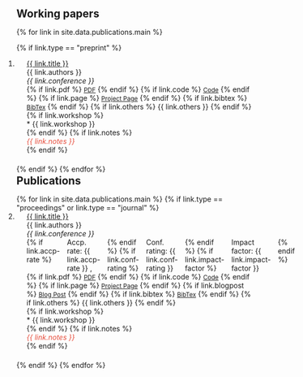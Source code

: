 
<div class="publications">
<ol class="bibliography">


<h2 id="publications" style="margin: 2px 0px 15px;">Working papers</h2>

{% for link in site.data.publications.main %}

{% if link.type == "preprint" %}
<li>
<div class="pub-row">
  <div class="col-sm-9" style="position: relative;padding-right: 15px;padding-left: 20px;">
      <div class="title"><a href="{{ link.pdf }}">{{ link.title }}</a> </div>
      <div class="author">{{ link.authors }}</div>
      <div class="periodical"><em>{{ link.conference }}</em></div>
    <div class="links">
      {% if link.pdf %} 
      <a href="{{ link.pdf }}" class="btn btn-sm z-depth-0" role="button" target="_blank" style="font-size:12px;">PDF</a>
      {% endif %}
      {% if link.code %} 
      <a href="{{ link.code }}" class="btn btn-sm z-depth-0" role="button" target="_blank" style="font-size:12px;">Code</a>
      {% endif %}
      {% if link.page %} 
      <a href="{{ link.page }}" class="btn btn-sm z-depth-0" role="button" target="_blank" style="font-size:12px;">Project Page</a>
      {% endif %}
      {% if link.bibtex %} 
      <a href="{{ link.bibtex }}" class="btn btn-sm z-depth-0" role="button" target="_blank" style="font-size:12px;">BibTex</a>
      {% endif %}
      {% if link.others %} 
      {{ link.others }}
      {% endif %}
    </div>
    {% if link.workshop %}<div class="workshop">* {{ link.workshop }}</div>{% endif %}
    {% if link.notes %}
      <div class="notes"> <i style ="color:#e74d3c">{{ link.notes }}</i></div>
    {% endif %}
  </div>
</div>
</li>
<div style="margin-top: 1.5em;"></div>
{% endif %}
{% endfor %}


<h2 id="publications" style="margin: 2px 0px 15px;">Publications</h2>
{% for link in site.data.publications.main %}
{% if link.type == "proceedings" or link.type == "journal" %}
<li>
<div class="pub-row">
  <div class="col-sm-9" style="position: relative;padding-right: 15px;padding-left: 20px;">
     <div class="title"><a href="{{ link.pdf }}">{{ link.title }}</a> </div>
     <div class="author">{{ link.authors }}</div>
     <div class="periodical"><em>{{ link.conference }}</em> </div>
     <div style="display: flex; gap: 1em;">
         {% if link.accp-rate %}
           <div class="rate">Accp. rate: {{ link.accp-rate }} ,</div>
         {% endif %}
         {% if link.conf-rating %}
           <div class="conf">Conf. rating: {{ link.conf-rating }}</div>
         {% endif %}
         {% if link.impact-factor %}
           <div class="journal">Impact factor: {{ link.impact-factor }}</div>
         {% endif %}
    </div>
    <div class="links">
      {% if link.pdf %} 
        <a href="{{ link.pdf }}" class="btn btn-sm z-depth-0" role="button" target="_blank" style="font-size:12px;">PDF</a>
      {% endif %}
      {% if link.code %} 
        <a href="{{ link.code }}" class="btn btn-sm z-depth-0" role="button" target="_blank" style="font-size:12px;">Code</a>
      {% endif %}
      {% if link.page %} 
        <a href="{{ link.page }}" class="btn btn-sm z-depth-0" role="button" target="_blank" style="font-size:12px;">Project Page</a>
      {% endif %}
      {% if link.blogpost %}
        <a href="{{ link.blogpost }}" class="btn btn-sm z-depth-0" role="button" target="_blank"
style="font-size:12px;">Blog Post</a>
      {% endif %}
      {% if link.bibtex %} 
        <a href="{{ link.bibtex }}" class="btn btn-sm z-depth-0" role="button" target="_blank" style="font-size:12px;">BibTex</a>
      {% endif %}
      {% if link.others %} 
        {{ link.others }}
      {% endif %}
    </div>
    {% if link.workshop %}<div class="workshop">* {{ link.workshop }}</div>{% endif %}
    {% if link.notes %}
      <div class="notes"> <i style ="color:#e74d3c">{{ link.notes }}</i></div>
    {% endif %}
  </div>
</div>
</li>
<div style="margin-top: 1.5em;"></div>
{% endif %}
{% endfor %}




</ol>
</div>

